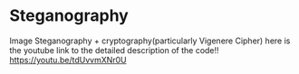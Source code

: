 # Steganography
Image Steganography + cryptography(particularly Vigenere Cipher)
here is the youtube link to the detailed description of the code!! https://youtu.be/tdUvvmXNr0U
